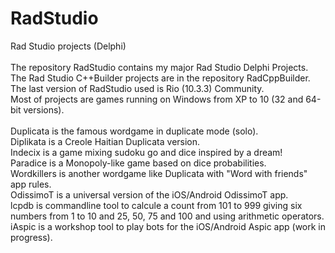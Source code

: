 # RadStudio
Rad Studio projects (Delphi)\
\
The repository RadStudio contains my major Rad Studio Delphi Projects.\
The Rad Studio C++Builder projects are in the repository RadCppBuilder.\
The last version of RadStudio used is Rio (10.3.3) Community.\
Most of projects are games running on Windows from XP to 10 (32 and 64-bit versions).\
\
Duplicata is the famous wordgame in duplicate mode (solo).\
Diplikata is a Creole Haitian Duplicata version.\
Indecix is a game mixing sudoku go and dice inspired by a dream!\
Paradice is a Monopoly-like game based on dice probabilities.\
Wordkillers is another wordgame like Duplicata with "Word with friends" app rules.\
OdissimoT is a universal version of the iOS/Android OdissimoT app.\
lcpdb is commandline tool to calcule a count from 101 to 999 giving six numbers from 1 to 10 and 25, 50, 75 and 100 and using arithmetic operators.\
iAspic is a workshop tool to play bots for the iOS/Android Aspic app (work in progress).

